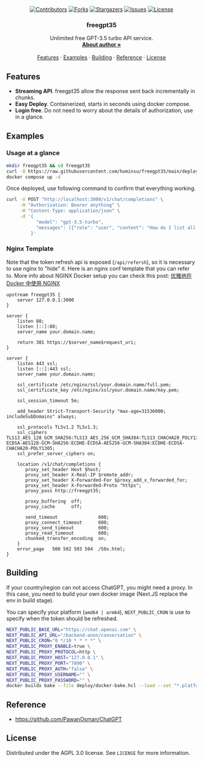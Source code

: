 <div id="top"></div>

<!-- PROJECT SHIELDS -->
<p align="center">
<a href="https://github.com/hominsu/freegpt35/graphs/contributors"><img src="https://img.shields.io/github/contributors/hominsu/freegpt35.svg?style=for-the-badge" alt="Contributors"></a>
<a href="https://github.com/hominsu/freegpt35/network/members"><img src="https://img.shields.io/github/forks/hominsu/freegpt35.svg?style=for-the-badge" alt="Forks"></a>
<a href="https://github.com/hominsu/freegpt35/stargazers"><img src="https://img.shields.io/github/stars/hominsu/freegpt35.svg?style=for-the-badge" alt="Stargazers"></a>
<a href="https://github.com/hominsu/freegpt35/issues"><img src="https://img.shields.io/github/issues/hominsu/freegpt35.svg?style=for-the-badge" alt="Issues"></a>
<a href="https://github.com/hominsu/freegpt35/blob/master/LICENSE"><img src="https://img.shields.io/github/license/hominsu/freegpt35.svg?style=for-the-badge" alt="License"></a>
</p>

<div align="center">

<h3 align="center">freegpt35</h3>
  <p align="center">
    Unlimited free GPT-3.5 turbo API service.
    <br/>
    <a href="https://homing.so/about"><strong>About author »</strong></a>
    <br/>
    <br/>
    <a href="#Features">Features</a>
    ·
    <a href="#Examples">Examples</a>
    ·
    <a href="#Building">Building</a>
    ·
    <a href="#Reference">Reference</a>
    ·
    <a href="#License">License</a>
  </p>
</div>

## Features

- **Streaming API**. freegpt35 allow the response sent back incrementally in chunks.
- **Easy Deploy**. Containerized, starts in seconds using docker compose.
- **Login free**. Do not need to worry about the details of authorization, use in a glance.

## Examples

### Usage at a glance

```bash
mkdir freegpt35 && cd freegpt35
curl -O https://raw.githubusercontent.com/hominsu/freegpt35/main/deploy/docker-compose.yml
docker compose up -d
```

Once deployed, use following command to confirm that everything working.

```bash
curl -X POST "http://localhost:3000/v1/chat/completions" \
     -H "Authorization: Bearer anything" \
     -H "Content-Type: application/json" \
     -d '{
           "model": "gpt-3.5-turbo",
           "messages": [{"role": "user", "content": "How do I list all files in a directory using Python?"}]
         }'
```

### Nginx Template

Note that the token refresh api is exposed (`/api/refersh`), so it is necessary to use nginx to "hide" it. Here is an nginx conf template that you can refer to. More info about NGINX Docker setup you can check this post: [优雅地在 Docker 中使用 NGINX](https://homing.so/blog/nginx/how-to-use-nginx-elegantly-with-docker)

```nginx
upstream freegpt35 {
    server 127.0.0.1:3000
}

server {
    listen 80;
    listen [::]:80;
    server_name your.domain.name;

    return 301 https://$server_name$request_uri;
}

server {
    listen 443 ssl;
    listen [::]:443 ssl;
    server_name your.domain.name;

    ssl_certificate /etc/nginx/ssl/your.domain.name/full.pem;
    ssl_certificate_key /etc/nginx/ssl/your.domain.name/key.pem;

    ssl_session_timeout 5m;

    add_header Strict-Transport-Security "max-age=31536000; includeSubDomains" always;

    ssl_protocols TLSv1.2 TLSv1.3;
    ssl_ciphers TLS13_AES_128_GCM_SHA256:TLS13_AES_256_GCM_SHA384:TLS13_CHACHA20_POLY1305_SHA256:ECDHE-ECDSA-AES128-GCM-SHA256:ECDHE-ECDSA-AES256-GCM-SHA384:ECDHE-ECDSA-CHACHA20-POLY1305;
    ssl_prefer_server_ciphers on;

    location /v1/chat/completions {
       proxy_set_header Host $host;
       proxy_set_header X-Real-IP $remote_addr;
       proxy_set_header X-Forwarded-For $proxy_add_x_forwarded_for;
       proxy_set_header X-Forwarded-Proto "https";
       proxy_pass http://freegpt35;

       proxy_buffering  off;
       proxy_cache      off;

       send_timeout               600;
       proxy_connect_timeout      600;
       proxy_send_timeout         600;
       proxy_read_timeout         600;
       chunked_transfer_encoding  on;
    }
    error_page   500 502 503 504  /50x.html;
}
```

## Building

If your country/region can not access ChatGPT, you might need a proxy. In this case, you need to build your own docker image (Next.JS replace the env in build stage).

You can specify your platform (`amd64 | arm64`), `NEXT_PUBLIC_CRON` is use to specify when the token should be refreshed.

```bash
NEXT_PUBLIC_BASE_URL="https://chat.openai.com" \
NEXT_PUBLIC_API_URL="/backend-anon/conversation" \
NEXT_PUBLIC_CRON="0 */10 * * * *" \
NEXT_PUBLIC_PROXY_ENABLE=true \
NEXT_PUBLIC_PROXY_PROTOCOL=http \
NEXT_PUBLIC_PROXY_HOST="127.0.0.1" \
NEXT_PUBLIC_PROXY_PORT="7890" \
NEXT_PUBLIC_PROXY_AUTH="false" \
NEXT_PUBLIC_PROXY_USERNAME="" \
NEXT_PUBLIC_PROXY_PASSWORD="" \
docker buildx bake --file deploy/docker-bake.hcl --load --set "*.platform=linux/amd64"
```

## Reference

- https://github.com/PawanOsman/ChatGPT

## License

Distributed under the AGPL 3.0 license. See `LICENSE` for more information.
